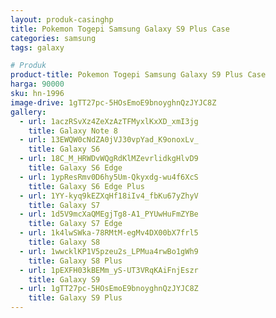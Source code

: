 ```yaml
---
layout: produk-casinghp
title: Pokemon Togepi Samsung Galaxy S9 Plus Case
categories: samsung
tags: galaxy

# Produk
product-title: Pokemon Togepi Samsung Galaxy S9 Plus Case
harga: 90000
sku: hn-1996
image-drive: 1gTT27pc-5HOsEmoE9bnoyghnQzJYJC8Z
gallery:
  - url: 1aczRSvXz4ZeXzAzTFMyxlKxXD_xmI3jg
    title: Galaxy Note 8
  - url: 13EWQW0cNdZA0jVJ30vpYad_K9onoxLv_
    title: Galaxy S6
  - url: 18C_M_HRWDvWQgRdKlMZevrlidkgHlvD9
    title: Galaxy S6 Edge
  - url: 1ypResRmv0D6hy5Um-Qkyxdg-wu4f6XcS
    title: Galaxy S6 Edge Plus
  - url: 1YY-kyq9kEZXqHf18iIv4_fbKu67yZhyV
    title: Galaxy S7
  - url: 1d5V9mcXaQMEgjTg8-A1_PYUwHuFmZYBe
    title: Galaxy S7 Edge
  - url: 1k4lwSWka-78RMtM-egMv4DX00bX7frl5
    title: Galaxy S8
  - url: 1wwcklKP1V5pzeu2s_LPMua4rwBo1gWh9
    title: Galaxy S8 Plus
  - url: 1pEXFH03kBEMm_yS-UT3VRqKAiFnjEszr
    title: Galaxy S9
  - url: 1gTT27pc-5HOsEmoE9bnoyghnQzJYJC8Z
    title: Galaxy S9 Plus
---
```

